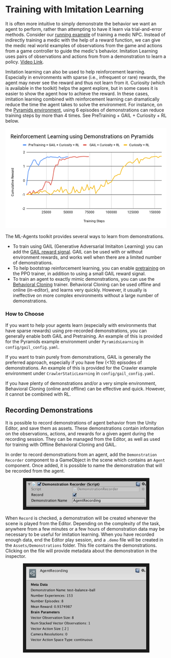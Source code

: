 # Training with Imitation Learning

It is often more intuitive to simply demonstrate the behavior we want an agent
to perform, rather than attempting to have it learn via trial-and-error methods.
Consider our
[running example](ML-Agents-Overview.md#running-example-training-npc-behaviors)
of training a medic NPC. Instead of indirectly training a medic with the help
of a reward function, we can give the medic real world examples of observations
from the game and actions from a game controller to guide the medic's behavior.
Imitation Learning uses pairs of observations and actions from
from a demonstration to learn a policy. [Video Link](https://youtu.be/kpb8ZkMBFYs).

Imitation learning can also be used to help reinforcement learning. Especially in
environments with sparse (i.e., infrequent or rare) rewards, the agent may never see
the reward and thus not learn from it. Curiosity (which is available in the toolkit)
helps the agent explore, but in some cases
it is easier to show the agent how to achieve the reward. In these cases,
imitation learning combined with reinforcement learning can dramatically
reduce the time the agent takes to solve the environment.
For instance, on the [Pyramids environment](Learning-Environment-Examples.md#pyramids),
using 6 episodes of demonstrations can reduce training steps by more than 4 times.
See PreTraining + GAIL + Curiosity + RL below.

<p align="center">
  <img src="images/mlagents-ImitationAndRL.png"
       alt="Using Demonstrations with Reinforcement Learning"
       width="700" border="0" />
</p>

The ML-Agents toolkit provides several ways to learn from demonstrations.

* To train using GAIL (Generative Adversarial Imitaiton Learning) you can add the
  [GAIL reward signal](Reward-Signals.md#the-gail-reward-signal). GAIL can be
  used with or without environment rewards, and works well when there are a limited
  number of demonstrations.
* To help bootstrap reinforcement learning, you can enable
  [pretraining](Training-PPO.md#optional-pretraining-using-demonstrations)
  on the PPO trainer, in addition to using a small GAIL reward signal.
* To train an agent to exactly mimic demonstrations, you can use the
  [Behavioral Cloning](Training-Behavioral-Cloning.md) trainer. Behavioral Cloning can be
  used offline and online (in-editor), and learns very quickly. However, it usually is ineffective
  on more complex environments without a large number of demonstrations.

### How to Choose

If you want to help your agents learn (especially with environments that have sparse rewards)
using pre-recorded demonstrations, you can generally enable both GAIL and Pretraining.
An example of this is provided for the Pyramids example environment under
 `PyramidsLearning` in `config/gail_config.yaml`.

If you want to train purely from demonstrations, GAIL is generally the preferred approach, especially
if you have few (<10) episodes of demonstrations. An example of this is provided for the Crawler example
environment under `CrawlerStaticLearning` in `config/gail_config.yaml`.

If you have plenty of demonstrations and/or a very simple environment, Behavioral Cloning
(online and offline) can be effective and quick. However, it cannot be combined with RL.

## Recording Demonstrations

It is possible to record demonstrations of agent behavior from the Unity Editor,
and save them as assets. These demonstrations contain information on the
observations, actions, and rewards for a given agent during the recording session.
They can be managed from the Editor, as well as used for training with Offline
Behavioral Cloning and GAIL.

In order to record demonstrations from an agent, add the `Demonstration Recorder`
component to a GameObject in the scene which contains an `Agent` component.
Once added, it is possible to name the demonstration that will be recorded
from the agent.

<p align="center">
  <img src="images/demo_component.png"
       alt="BC Teacher Helper"
       width="375" border="10" />
</p>

When `Record` is checked, a demonstration will be created whenever the scene
is played from the Editor. Depending on the complexity of the task, anywhere
from a few minutes or a few hours of demonstration data may be necessary to
be useful for imitation learning. When you have recorded enough data, end
the Editor play session, and a `.demo` file will be created in the
`Assets/Demonstrations` folder. This file contains the demonstrations.
Clicking on the file will provide metadata about the demonstration in the
inspector.

<p align="center">
  <img src="images/demo_inspector.png"
       alt="BC Teacher Helper"
       width="375" border="10" />
</p>
